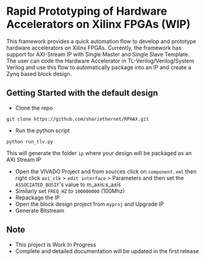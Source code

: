 # Rapid Prototyping of Hardware Accelerators on Xilinx FPGAs (WIP)

This framework provides a quick automation flow to develop and prototype hardware accelerators on Xilinx FPGAs. Currently, the framework has support for AXI-Stream IP with Single Master and Single Slave Template. The user can code the Hardware Accelerator in TL-Verilog/Verilog/System Verilog and use this flow to automatically package into an IP and create a Zynq based block design.

## Getting Started with the default design

- Clone the repo 

```git clone https://github.com/shariethernet/RPHAX.git```

- Run the python script

```python run_tlv.py```

This will generate the folder `ip` where your design will be packaged as an AXI Stream IP

- Open the VIVADO Project and from sources click on `component.xml` then right click `axi_clk` > `edit interface` > Parameters and then set the `ASSOCIATED_BUSIF`'s value to m_axis:s_axis
- Similarly set `FREQ_HZ` to `100000000` (100Mhz) 
- Repackage the IP
- Open the block design project from `myproj` and Upgrade IP
- Generate Bitstream


## Note
- This project is Work In Progress
- Complete and detailed documentation will be updated in the first release